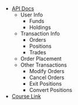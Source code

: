- [API Docs](https://myapi.fyers.in/docsv3)
  - User Info
    - Funds
    - Holdings
  - Transaction Info
    - Orders
    - Positions
    - Trades
  - Order Placement
  - Other Transactions
    - Modify Orders
    - Cancel Orders
    - Exit Positions
    - Convert Positions
- [Course Link](https://www.udemy.com/course/complete-algorithmic-trading-on-fyers-platform/learn/lecture/42137856#overview)